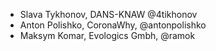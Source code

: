 * Slava Tykhonov, DANS-KNAW @4tikhonov
* Anton Polishko, CoronaWhy, @antonpolishko
* Maksym Komar, Evologics Gmbh, @ramok

